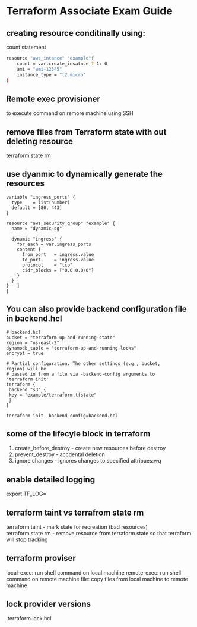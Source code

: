# Terraform Associate Exam Guide

## creating resource conditinally using:

count statement

```bash
resource "aws_intance" "example"{
    count = var.create_insatnce ? 1: 0
    ami = "ami-12345"
    instance_type = "t2.micro"
}
```

## Remote exec provisioner

to execute command on remore machine using SSH

## remove files from Terraform state with out deleting resource

terraform state rm

## use dyanmic to dynamically generate the resources

```
variable "ingress_ports" {
  type    = list(number)
  default = [80, 443]
}

resource "aws_security_group" "example" {
  name = "dynamic-sg"

  dynamic "ingress" {
    for_each = var.ingress_ports
    content {
      from_port   = ingress.value
      to_port     = ingress.value
      protocol    = "tcp"
      cidr_blocks = ["0.0.0.0/0"]
    }
  }
}   ]
}
```

## You can also provide backend configuration file in backend.hcl

```
# backend.hcl
bucket = "terraform-up-and-running-state"
region = "us-east-2"
dynamodb_table = "terraform-up-and-running-locks"
encrypt = true

# Partial configuration. The other settings (e.g., bucket,
region) will be
# passed in from a file via -backend-config arguments to
'terraform init'
terraform {
 backend "s3" {
 key = "example/terraform.tfstate"
 }
}

terraform init -backend-config=backend.hcl

```

## some of the lifecyle block in terraform

1. create_before_destroy - create new resources before destroy
2. prevent_destroy - accdental deletion
3. ignore changes - ignores changes to specified attribues:wq

## enable detailed logging

export TF_LOG=

## terraform taint vs terrafrom state rm

terraform taint - mark state for recreation (bad resources)  
terraform state rm - remove resource from terraform state so that terraform will stop tracking

## terraform proviser
local-exec: run shell command on local machine
remote-exec: run shell command on remote machine
file: copy files from local machine to remote machine

## lock provider versions
.terraform.lock.hcl  